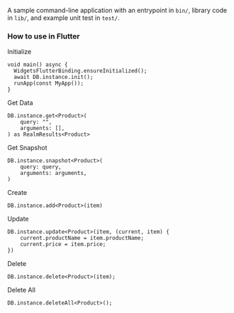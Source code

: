 A sample command-line application with an entrypoint in `bin/`, library code
in `lib/`, and example unit test in `test/`.

### How to use in Flutter
Initialize
```
void main() async {
  WidgetsFlutterBinding.ensureInitialized();
  await DB.instance.init();
  runApp(const MyApp());
}
```
Get Data
```
DB.instance.get<Product>(
    query: "",
    arguments: [],
) as RealmResults<Product>
```

Get Snapshot
```
DB.instance.snapshot<Product>(
    query: query,
    arguments: arguments,
)
```

Create
```
DB.instance.add<Product>(item)
```

Update
```
DB.instance.update<Product>(item, (current, item) {
    current.productName = item.productName;
    current.price = item.price;
})
```

Delete
```
DB.instance.delete<Product>(item);
```

Delete All
```
DB.instance.deleteAll<Product>();
```